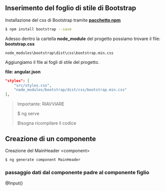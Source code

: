

## Inserimento del foglio di stile di Bootstrap

Installazione del css di Bootstrap tramite [**pacchetto npm**](https://www.npmjs.com/package/bootstrap)
 
```bash
$ npm install bootstrap --save
```

Adesso dentro la cartella **node_module** del progetto
possiamo trovare il file: **bootstrap.css**

    node_modules\bootstrap\dist\css\bootstrap.min.css

Aggiungiamo il file ai fogli di stile del progetto.

**file: angular.json**

```json   
"styles": [
    "src/styles.css",
    "node_modules/bootstrap/dist/css/bootstrap.min.css"
],
```

> Importante: RIAVVIARE 
>
> $ ng serve
>
> Bisogna ricompilare il codice

## Creazione di un componente

Creazione del MainHeader \<component>

```bash
$ ng generate component MainHeader 
```




### passaggio dati dal componente padre al componente figlio

@Input()

